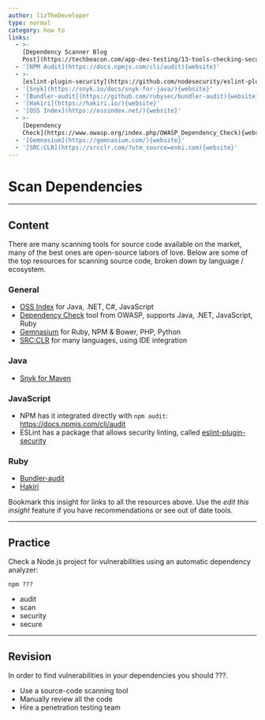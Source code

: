 ```yaml
---
author: lizTheDeveloper
type: normal
category: how to
links:
  - >-
    [Dependency Scanner Blog
    Post](https://techbeacon.com/app-dev-testing/13-tools-checking-security-risk-open-source-dependencies){website}
  - '[NPM Audit](https://docs.npmjs.com/cli/audit){website}'
  - >-
    [eslint-plugin-security](https://github.com/nodesecurity/eslint-plugin-security){website}
  - '[Snyk](https://snyk.io/docs/snyk-for-java/){website}'
  - '[Bundler-audit](https://github.com/rubysec/bundler-audit){website}'
  - '[Hakiri](https://hakiri.io/){website}'
  - '[OSS Index](https://ossindex.net/){website}'
  - >-
    [Dependency
    Check](https://www.owasp.org/index.php/OWASP_Dependency_Check){website}
  - '[Gemnasium](https://gemnasium.com/){website}'
  - '[SRC:CLR](https://srcclr.com/?utm_source=enki.com){website}'
---
```


# Scan Dependencies


---

## Content

There are many scanning tools for source code available on the market, many of the best ones are open-source labors of love. Below are some of the top resources for scanning source code, broken down by language / ecosystem.

### General

* [OSS Index](https://ossindex.net/) for Java, .NET, C#, JavaScript
* [Dependency Check](https://www.owasp.org/index.php/OWASP_Dependency_Check) tool from OWASP, supports Java, .NET, JavaScript, Ruby
* [Gemnasium](https://gemnasium.com/) for Ruby, NPM & Bower, PHP, Python
* [SRC:CLR](https://srcclr.com/) for many languages, using IDE integration

### Java

* [Snyk for Maven](https://snyk.io/)

### JavaScript

* NPM has it integrated directly with `npm audit`: <https://docs.npmjs.com/cli/audit>
* ESLint has a package that allows security linting, called [eslint-plugin-security](https://github.com/nodesecurity/eslint-plugin-security)

### Ruby

* [Bundler-audit](https://github.com/rubysec/bundler-audit)
* [Hakiri](https://hakiri.io/)

Bookmark this insight for links to all the resources above. Use the *edit this insight* feature if you have recommendations or see out of date tools.


---

## Practice

Check a Node.js project for vulnerabilities using an automatic dependency analyzer:  

`npm ???`   

* audit
* scan
* security
* secure


---

## Revision

In order to find vulnerabilities in your dependencies you should ???.

* Use a source-code scanning tool
* Manually review all the code
* Hire a penetration testing team

